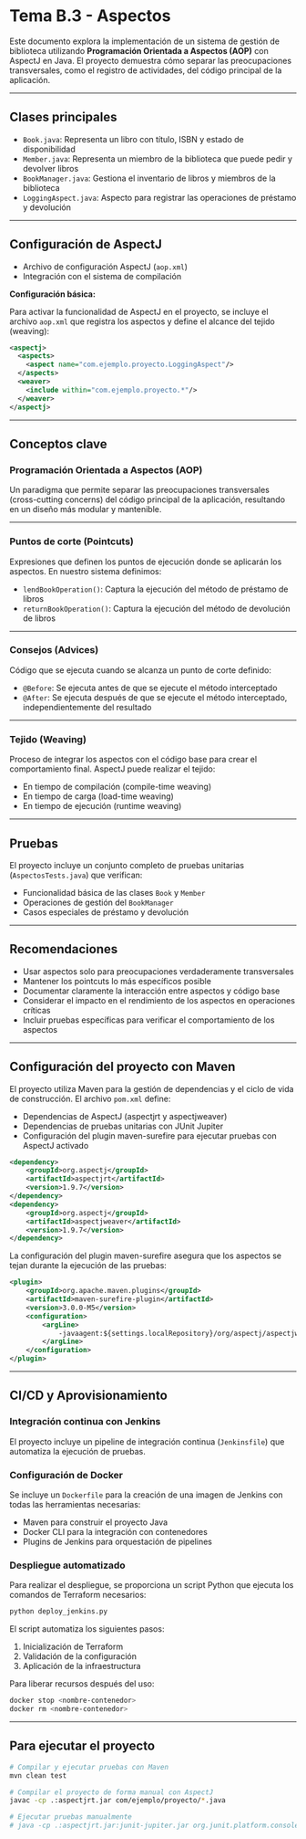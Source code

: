 # Tema B.3 - Aspectos

Este documento explora la implementación de un sistema de gestión de biblioteca utilizando **Programación Orientada a Aspectos (AOP)** con AspectJ en Java. El proyecto demuestra cómo separar las preocupaciones transversales, como el registro de actividades, del código principal de la aplicación.

---

## Clases principales
- `Book.java`: Representa un libro con título, ISBN y estado de disponibilidad
- `Member.java`: Representa un miembro de la biblioteca que puede pedir y devolver libros
- `BookManager.java`: Gestiona el inventario de libros y miembros de la biblioteca
- `LoggingAspect.java`: Aspecto para registrar las operaciones de préstamo y devolución

---

## Configuración de AspectJ

- Archivo de configuración AspectJ (`aop.xml`)
- Integración con el sistema de compilación

**Configuración básica:**

Para activar la funcionalidad de AspectJ en el proyecto, se incluye el archivo `aop.xml` que registra los aspectos y define el alcance del tejido (weaving):

```xml
<aspectj>
  <aspects>
    <aspect name="com.ejemplo.proyecto.LoggingAspect"/>
  </aspects>
  <weaver>
    <include within="com.ejemplo.proyecto.*"/>
  </weaver>
</aspectj>
```

---

## Conceptos clave

### Programación Orientada a Aspectos (AOP)

Un paradigma que permite separar las preocupaciones transversales (cross-cutting concerns) del código principal de la aplicación, resultando en un diseño más modular y mantenible.

---

### Puntos de corte (Pointcuts)

Expresiones que definen los puntos de ejecución donde se aplicarán los aspectos. En nuestro sistema definimos:

- `lendBookOperation()`: Captura la ejecución del método de préstamo de libros
- `returnBookOperation()`: Captura la ejecución del método de devolución de libros

---

### Consejos (Advices)

Código que se ejecuta cuando se alcanza un punto de corte definido:

- `@Before`: Se ejecuta antes de que se ejecute el método interceptado
- `@After`: Se ejecuta después de que se ejecute el método interceptado, independientemente del resultado

---

### Tejido (Weaving)

Proceso de integrar los aspectos con el código base para crear el comportamiento final. AspectJ puede realizar el tejido:

- En tiempo de compilación (compile-time weaving)
- En tiempo de carga (load-time weaving)
- En tiempo de ejecución (runtime weaving)

---

## Pruebas

El proyecto incluye un conjunto completo de pruebas unitarias (`AspectosTests.java`) que verifican:

- Funcionalidad básica de las clases `Book` y `Member`
- Operaciones de gestión del `BookManager`
- Casos especiales de préstamo y devolución

---

## Recomendaciones

- Usar aspectos solo para preocupaciones verdaderamente transversales
- Mantener los pointcuts lo más específicos posible
- Documentar claramente la interacción entre aspectos y código base
- Considerar el impacto en el rendimiento de los aspectos en operaciones críticas
- Incluir pruebas específicas para verificar el comportamiento de los aspectos

---

## Configuración del proyecto con Maven

El proyecto utiliza Maven para la gestión de dependencias y el ciclo de vida de construcción. El archivo `pom.xml` define:

- Dependencias de AspectJ (aspectjrt y aspectjweaver)
- Dependencias de pruebas unitarias con JUnit Jupiter
- Configuración del plugin maven-surefire para ejecutar pruebas con AspectJ activado

```xml
<dependency>
    <groupId>org.aspectj</groupId>
    <artifactId>aspectjrt</artifactId>
    <version>1.9.7</version>
</dependency>
<dependency>
    <groupId>org.aspectj</groupId>
    <artifactId>aspectjweaver</artifactId>
    <version>1.9.7</version>
</dependency>
```

La configuración del plugin maven-surefire asegura que los aspectos se tejan durante la ejecución de las pruebas:

```xml
<plugin>
    <groupId>org.apache.maven.plugins</groupId>
    <artifactId>maven-surefire-plugin</artifactId>
    <version>3.0.0-M5</version>
    <configuration>
        <argLine>
            -javaagent:${settings.localRepository}/org/aspectj/aspectjweaver/1.9.7/aspectjweaver-1.9.7.jar
        </argLine>
    </configuration>
</plugin>
```

---

## CI/CD y Aprovisionamiento

### Integración continua con Jenkins

El proyecto incluye un pipeline de integración continua (`Jenkinsfile`) que automatiza la ejecución de pruebas.

<!-- ```groovy
pipeline {
    agent any
    options {
        skipStagesAfterUnstable()
    }
    stages {
        stage('Test') {
            steps {
                dir('temas/aspectos/java-03/mi-proyecto') {
                    sh 'mvn clean test'
                }
            }
            post {
                always {
                    junit 'temas/aspectos/java-03/mi-proyecto/target/surefire-reports/*.xml'
                }
            }
        }
    }
}
``` -->

### Configuración de Docker

Se incluye un `Dockerfile` para la creación de una imagen de Jenkins con todas las herramientas necesarias:
- Maven para construir el proyecto Java
- Docker CLI para la integración con contenedores
- Plugins de Jenkins para orquestación de pipelines

### Despliegue automatizado

Para realizar el despliegue, se proporciona un script Python que ejecuta los comandos de Terraform necesarios:

```bash
python deploy_jenkins.py
```

El script automatiza los siguientes pasos:
1. Inicialización de Terraform
2. Validación de la configuración
3. Aplicación de la infraestructura

Para liberar recursos después del uso:

```bash
docker stop <nombre-contenedor>
docker rm <nombre-contenedor>
```

---

## Para ejecutar el proyecto

```bash
# Compilar y ejecutar pruebas con Maven
mvn clean test

# Compilar el proyecto de forma manual con AspectJ
javac -cp .:aspectjrt.jar com/ejemplo/proyecto/*.java

# Ejecutar pruebas manualmente
# java -cp .:aspectjrt.jar:junit-jupiter.jar org.junit.platform.console.ConsoleLauncher --select-class com.ejemplo.proyecto.AspectosTests
```
